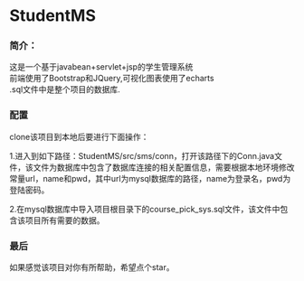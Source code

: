 # StudentMS

### 简介：

这是一个基于javabean+servlet+jsp的学生管理系统<br/>
前端使用了Bootstrap和JQuery,可视化图表使用了echarts<br/>
.sql文件中是整个项目的数据库.<br/>

### 配置

clone该项目到本地后要进行下面操作：  

1.进入到如下路径：StudentMS/src/sms/conn，打开该路径下的Conn.java文件，该文件为数据库中包含了数据库连接的相关配置信息，需要根据本地环境修改常量url，name和pwd，其中url为mysql数据库的路径，name为登录名，pwd为登陆密码。  

2.在mysql数据库中导入项目根目录下的course_pick_sys.sql文件，该文件中包含该项目所有需要的数据。  

### 最后

如果感觉该项目对你有所帮助，希望点个star。
